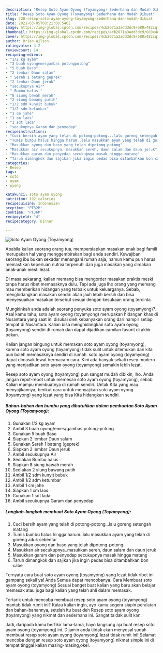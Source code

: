 ```yaml
---
description: "Resep Soto Ayam Oyong (Toyamyong) Sederhana dan Mudah Dibuat"
title: "Resep Soto Ayam Oyong (Toyamyong) Sederhana dan Mudah Dibuat"
slug: 728-resep-soto-ayam-oyong-toyamyong-sederhana-dan-mudah-dibuat
date: 2021-03-05T08:21:08.546Z
image: https://img-global.cpcdn.com/recipes/4cb2671a3add3dc9/680x482cq70/soto-ayam-oyong-toyamyong-foto-resep-utama.jpg
thumbnail: https://img-global.cpcdn.com/recipes/4cb2671a3add3dc9/680x482cq70/soto-ayam-oyong-toyamyong-foto-resep-utama.jpg
cover: https://img-global.cpcdn.com/recipes/4cb2671a3add3dc9/680x482cq70/soto-ayam-oyong-toyamyong-foto-resep-utama.jpg
author: Brian Wilson
ratingvalue: 4.2
reviewcount: 14
recipeingredient:
- "1/2 kg ayam"
- "3 buah oyongemesgambas potongpotong"
- "5 buah Baso"
- "2 lembar Daun salam"
- " Sereh 1 batang geprek"
- "2 lembar Daun jeruk"
- "secukupnya Air"
- " Bumbu halus "
- "8 siung bawah merah"
- "2 siung bawang putih"
- "1/2 sdm kunyit bubuk"
- "1/2 sdm ketumbar"
- "1 cm jahe"
- "1 cm laos"
- "1 sdt lada"
- "secukupnya Garam dan penyedap"
recipeinstructions:
- "Cuci bersih ayam yang telah di potong-potong...lalu goreng setengah matang"
- "Tumis bumbu halus hingga harum..lalu masukkan ayam yang telah di goreng aduk sebentar"
- "Masukkan oyong dan baso yang telah dipotong-potong"
- "Masukkan air secukupnya..masukkan sereh, daun salam dan daun jeruk"
- "Masukkan garam dan penyedap secukupnya masak hingga matang"
- "Taruh dimangkok dan sajikan jika ingin pedas bisa ditambahkan bon cabe"
categories:
- Resep
tags:
- soto
- ayam
- oyong

katakunci: soto ayam oyong 
nutrition: 192 calories
recipecuisine: Indonesian
preptime: "PT32M"
cooktime: "PT36M"
recipeyield: "4"
recipecategory: Dinner

---
```



![Soto Ayam Oyong (Toyamyong)](https://img-global.cpcdn.com/recipes/4cb2671a3add3dc9/680x482cq70/soto-ayam-oyong-toyamyong-foto-resep-utama.jpg)

Apabila kalian seorang orang tua, mempersiapkan masakan enak bagi famili merupakan hal yang menggembirakan bagi anda sendiri. Kewajiban seorang ibu bukan sekadar menangani rumah saja, namun kamu pun harus memastikan keperluan nutrisi terpenuhi dan juga masakan yang dimakan anak-anak mesti lezat.

Di masa  sekarang, kalian memang bisa mengorder masakan praktis meski tanpa harus ribet memasaknya dulu. Tapi ada juga lho orang yang memang mau memberikan hidangan yang terbaik untuk keluarganya. Sebab, menghidangkan masakan sendiri akan jauh lebih bersih dan bisa menyesuaikan masakan tersebut sesuai dengan kesukaan orang tercinta. 



Mungkinkah anda adalah seorang penyuka soto ayam oyong (toyamyong)?. Asal kamu tahu, soto ayam oyong (toyamyong) merupakan hidangan khas di Nusantara yang saat ini disukai oleh kebanyakan orang dari hampir setiap tempat di Nusantara. Kalian bisa menghidangkan soto ayam oyong (toyamyong) sendiri di rumah dan dapat dijadikan camilan favorit di akhir pekan.

Kalian jangan bingung untuk memakan soto ayam oyong (toyamyong), karena soto ayam oyong (toyamyong) tidak sulit untuk ditemukan dan kita pun boleh memasaknya sendiri di rumah. soto ayam oyong (toyamyong) dapat dimasak lewat bermacam cara. Kini ada banyak sekali resep modern yang menjadikan soto ayam oyong (toyamyong) semakin lebih lezat.

Resep soto ayam oyong (toyamyong) pun sangat mudah dibikin, lho. Anda jangan repot-repot untuk memesan soto ayam oyong (toyamyong), sebab Kalian mampu membuatnya di rumah sendiri. Untuk Kita yang mau menyajikannya, berikut cara untuk menyajikan soto ayam oyong (toyamyong) yang lezat yang bisa Kita hidangkan sendiri.

<!--inarticleads1-->

##### Bahan-bahan dan bumbu yang dibutuhkan dalam pembuatan Soto Ayam Oyong (Toyamyong):

1. Gunakan 1/2 kg ayam
1. Ambil 3 buah oyong/emes/gambas potong-potong
1. Gunakan 5 buah Baso
1. Siapkan 2 lembar Daun salam
1. Gunakan  Sereh 1 batang (geprek)
1. Siapkan 2 lembar Daun jeruk
1. Ambil secukupnya Air
1. Sediakan  Bumbu halus :
1. Siapkan 8 siung bawah merah
1. Sediakan 2 siung bawang putih
1. Ambil 1/2 sdm kunyit bubuk
1. Ambil 1/2 sdm ketumbar
1. Ambil 1 cm jahe
1. Siapkan 1 cm laos
1. Gunakan 1 sdt lada
1. Ambil secukupnya Garam dan penyedap




<!--inarticleads2-->

##### Langkah-langkah membuat Soto Ayam Oyong (Toyamyong):

1. Cuci bersih ayam yang telah di potong-potong...lalu goreng setengah matang
1. Tumis bumbu halus hingga harum..lalu masukkan ayam yang telah di goreng aduk sebentar
1. Masukkan oyong dan baso yang telah dipotong-potong
1. Masukkan air secukupnya..masukkan sereh, daun salam dan daun jeruk
1. Masukkan garam dan penyedap secukupnya masak hingga matang
1. Taruh dimangkok dan sajikan jika ingin pedas bisa ditambahkan bon cabe




Ternyata cara buat soto ayam oyong (toyamyong) yang lezat tidak ribet ini gampang sekali ya! Anda Semua dapat mencobanya. Cara Membuat soto ayam oyong (toyamyong) Sesuai banget buat kalian yang baru akan belajar memasak atau juga bagi kalian yang telah ahli dalam memasak.

Tertarik untuk mencoba membuat resep soto ayam oyong (toyamyong) mantab tidak rumit ini? Kalau kalian ingin, ayo kamu segera siapin peralatan dan bahan-bahannya, setelah itu buat deh Resep soto ayam oyong (toyamyong) yang nikmat dan sederhana ini. Sangat taidak sulit kan. 

Jadi, daripada kamu berfikir lama-lama, hayo langsung aja buat resep soto ayam oyong (toyamyong) ini. Dijamin anda tiidak akan menyesal sudah membuat resep soto ayam oyong (toyamyong) lezat tidak rumit ini! Selamat mencoba dengan resep soto ayam oyong (toyamyong) nikmat simple ini di tempat tinggal kalian masing-masing,oke!.

